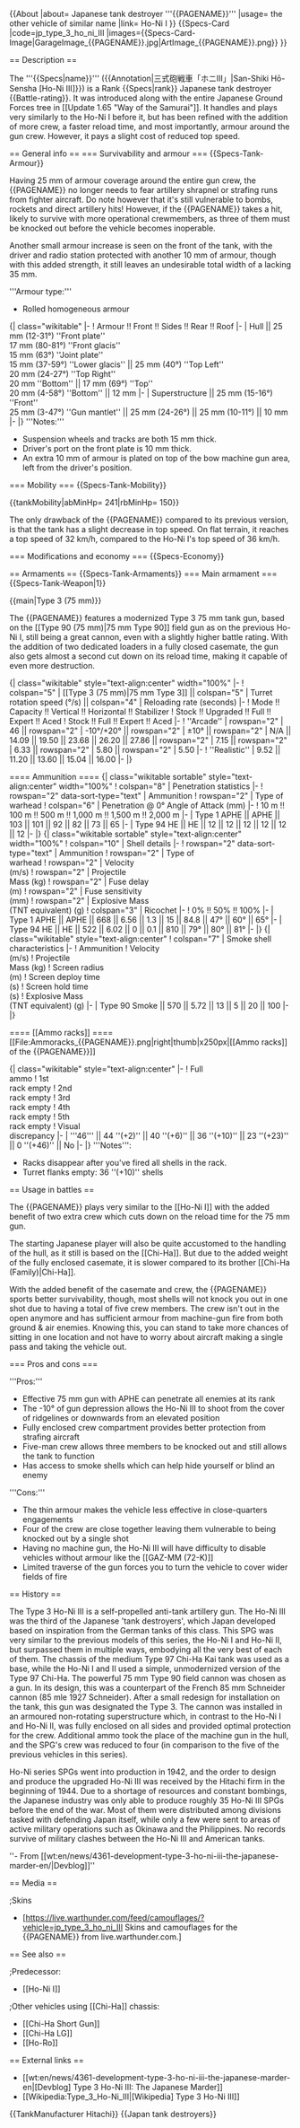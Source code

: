 {{About
|about= Japanese tank destroyer '''{{PAGENAME}}'''
|usage= the other vehicle of similar name
|link= Ho-Ni I
}}
{{Specs-Card
|code=jp_type_3_ho_ni_III
|images={{Specs-Card-Image|GarageImage_{{PAGENAME}}.jpg|ArtImage_{{PAGENAME}}.png}}
}}

== Description ==
<!-- ''In the description, the first part should be about the history of the creation and combat usage of the vehicle, as well as its key features. In the second part, tell the reader about the ground vehicle in the game. Insert a screenshot of the vehicle, so that if the novice player does not remember the vehicle by name, he will immediately understand what kind of vehicle the article is talking about.'' -->
The '''{{Specs|name}}''' ({{Annotation|三式砲戦車「ホニIII」|San-Shiki Hō-Sensha [Ho-Ni III]}}) is a Rank {{Specs|rank}} Japanese tank destroyer {{Battle-rating}}. It was introduced along with the entire Japanese Ground Forces tree in [[Update 1.65 "Way of the Samurai"]]. It handles and plays very similarly to the Ho-Ni I before it, but has been refined with the addition of more crew, a faster reload time, and most importantly, armour around the gun crew. However, it pays a slight cost of reduced top speed.

== General info ==
=== Survivability and armour ===
{{Specs-Tank-Armour}}
<!-- ''Describe armour protection. Note the most well protected and key weak areas. Appreciate the layout of modules as well as the number and location of crew members. Is the level of armour protection sufficient, is the placement of modules helpful for survival in combat? If necessary use a visual template to indicate the most secure and weak zones of the armour.'' -->

Having 25 mm of armour coverage around the entire gun crew, the {{PAGENAME}} no longer needs to fear artillery shrapnel or strafing runs from fighter aircraft. Do note however that it's still vulnerable to bombs, rockets and direct artillery hits! However, if the {{PAGENAME}} takes a hit, likely to survive with more operational crewmembers, as three of them must be knocked out before the vehicle becomes inoperable.

Another small armour increase is seen on the front of the tank, with the driver and radio station protected with another 10 mm of armour, though with this added strength, it still leaves an undesirable total width of a lacking 35 mm.

'''Armour type:'''

* Rolled homogeneous armour

{| class="wikitable"
|-
! Armour !! Front !! Sides !! Rear !! Roof
|-
| Hull || 25 mm (12-31°) ''Front plate'' <br> 17 mm (80-81°) ''Front glacis'' <br> 15 mm (63°) ''Joint plate'' <br> 15 mm (37-59°) ''Lower glacis'' || 25 mm (40°) ''Top Left'' <br> 20 mm (24-27°) ''Top Right'' <br> 20 mm ''Bottom'' || 17 mm (69°) ''Top'' <br> 20 mm (4-58°) ''Bottom'' || 12 mm
|-
| Superstructure || 25 mm (15-16°) ''Front'' <br> 25 mm (3-47°) ''Gun mantlet'' || 25 mm (24-26°) || 25 mm (10-11°) || 10 mm
|-
|}
'''Notes:'''

* Suspension wheels and tracks are both 15 mm thick.
* Driver's port on the front plate is 10 mm thick.
* An extra 10 mm of armour is plated on top of the bow machine gun area, left from the driver's position.

=== Mobility ===
{{Specs-Tank-Mobility}}
<!-- ''Write about the mobility of the ground vehicle. Estimate the specific power and manoeuvrability, as well as the maximum speed forwards and backwards.'' -->

{{tankMobility|abMinHp= 241|rbMinHp= 150}}

The only drawback of the {{PAGENAME}} compared to its previous version, is that the tank has a slight decrease in top speed. On flat terrain, it reaches a top speed of 32 km/h, compared to the Ho-Ni I's top speed of 36 km/h.

=== Modifications and economy ===
{{Specs-Economy}}

== Armaments ==
{{Specs-Tank-Armaments}}
=== Main armament ===
{{Specs-Tank-Weapon|1}}
<!-- ''Give the reader information about the characteristics of the main gun. Assess its effectiveness in a battle based on the reloading speed, ballistics and the power of shells. Do not forget about the flexibility of the fire, that is how quickly the cannon can be aimed at the target, open fire on it and aim at another enemy. Add a link to the main article on the gun: <code><nowiki>{{main|Name of the weapon}}</nowiki></code>. Describe in general terms the ammunition available for the main gun. Give advice on how to use them and how to fill the ammunition storage.'' -->
{{main|Type 3 (75 mm)}}

The {{PAGENAME}} features a modernized Type 3 75 mm tank gun, based on the [[Type 90 (75 mm)|75 mm Type 90]] field gun as on the previous Ho-Ni I, still being a great cannon, even with a slightly higher battle rating. With the addition of two dedicated loaders in a fully closed casemate, the gun also gets almost a second cut down on its reload time, making it capable of even more destruction.

{| class="wikitable" style="text-align:center" width="100%"
|-
! colspan="5" | [[Type 3 (75 mm)|75 mm Type 3]] || colspan="5" | Turret rotation speed (°/s) || colspan="4" | Reloading rate (seconds)
|-
! Mode !! Capacity !! Vertical !! Horizontal !! Stabilizer
! Stock !! Upgraded !! Full !! Expert !! Aced
! Stock !! Full !! Expert !! Aced
|-
! ''Arcade''
| rowspan="2" | 46 || rowspan="2" | -10°/+20° || rowspan="2" | ±10° || rowspan="2" | N/A || 14.09 || 19.50 || 23.68 || 26.20 || 27.86 || rowspan="2" | 7.15 || rowspan="2" | 6.33 || rowspan="2" | 5.80 || rowspan="2" | 5.50
|-
! ''Realistic''
| 9.52 || 11.20 || 13.60 || 15.04 || 16.00
|-
|}

==== Ammunition ====
{| class="wikitable sortable" style="text-align:center" width="100%"
! colspan="8" | Penetration statistics
|-
! rowspan="2" data-sort-type="text" | Ammunition
! rowspan="2" | Type of<br>warhead
! colspan="6" | Penetration @ 0° Angle of Attack (mm)
|-
! 10 m !! 100 m !! 500 m !! 1,000 m !! 1,500 m !! 2,000 m
|-
| Type 1 APHE || APHE || 103 || 101 || 92 || 82 || 73 || 65
|-
| Type 94 HE || HE || 12 || 12 || 12 || 12 || 12 || 12
|-
|}
{| class="wikitable sortable" style="text-align:center" width="100%"
! colspan="10" | Shell details
|-
! rowspan="2" data-sort-type="text" | Ammunition
! rowspan="2" | Type of<br>warhead
! rowspan="2" | Velocity<br>(m/s)
! rowspan="2" | Projectile<br>Mass (kg)
! rowspan="2" | Fuse delay<br>(m)
! rowspan="2" | Fuse sensitivity<br>(mm)
! rowspan="2" | Explosive Mass<br>(TNT equivalent) (g)
! colspan="3" | Ricochet
|-
! 0% !! 50% !! 100%
|-
| Type 1 APHE || APHE || 668 || 6.56 || 1.3 || 15 || 84.8 || 47° || 60° || 65°
|-
| Type 94 HE || HE || 522 || 6.02 || 0 || 0.1 || 810 || 79° || 80° || 81°
|-
|}
{| class="wikitable" style="text-align:center"
! colspan="7" | Smoke shell characteristics
|-
! Ammunition
! Velocity<br>(m/s)
! Projectile<br>Mass (kg)
! Screen radius<br>(m)
! Screen deploy time<br>(s)
! Screen hold time<br>(s)
! Explosive Mass<br>(TNT equivalent) (g)
|-
| Type 90 Smoke || 570 || 5.72 || 13 || 5 || 20 || 100
|-
|}

==== [[Ammo racks]] ====
[[File:Ammoracks_{{PAGENAME}}.png|right|thumb|x250px|[[Ammo racks]] of the {{PAGENAME}}]]
<!-- '''Last updated: 2.15.1.70''' -->
{| class="wikitable" style="text-align:center"
|-
! Full<br>ammo
! 1st<br>rack empty
! 2nd<br>rack empty
! 3rd<br>rack empty
! 4th<br>rack empty
! 5th<br>rack empty
! Visual<br>discrepancy
|-
| '''46''' || 44&nbsp;''(+2)'' || 40&nbsp;''(+6)'' || 36&nbsp;''(+10)'' || 23&nbsp;''(+23)'' || 0&nbsp;''(+46)'' || No
|-
|}
'''Notes''':

* Racks disappear after you've fired all shells in the rack.
* Turret flanks empty: 36&nbsp;''(+10)'' shells

== Usage in battles ==
<!-- ''Describe the tactics of playing in the vehicle, the features of using vehicles in the team and advice on tactics. Refrain from creating a "guide" - do not impose a single point of view but instead give the reader food for thought. Describe the most dangerous enemies and give recommendations on fighting them. If necessary, note the specifics of the game in different modes (AB, RB, SB).'' -->

The {{PAGENAME}} plays very similar to the [[Ho-Ni I]] with the added benefit of two extra crew which cuts down on the reload time for the 75 mm gun.

The starting Japanese player will also be quite accustomed to the handling of the hull, as it still is based on the [[Chi-Ha]]. But due to the added weight of the fully enclosed casemate, it is slower compared to its brother [[Chi-Ha (Family)|Chi-Ha]].

With the added benefit of the casemate and crew, the {{PAGENAME}} sports better survivability, though, most shells will not knock you out in one shot due to having a total of five crew members. The crew isn't out in the open anymore and has sufficient armour from machine-gun fire from both ground & air enemies. Knowing this, you can stand to take more chances of sitting in one location and not have to worry about aircraft making a single pass and taking the vehicle out.

=== Pros and cons ===
<!-- ''Summarise and briefly evaluate the vehicle in terms of its characteristics and combat effectiveness. Mark its pros and cons in a bulleted list. Try not to use more than 6 points for each of the characteristics. Avoid using categorical definitions such as "bad", "good" and the like - use substitutions with softer forms such as "inadequate" and "effective".'' -->

'''Pros:'''

* Effective 75 mm gun with APHE can penetrate all enemies at its rank
* The -10° of gun depression allows the Ho-Ni III to shoot from the cover of ridgelines or downwards from an elevated position
* Fully enclosed crew compartment provides better protection from strafing aircraft
* Five-man crew allows three members to be knocked out and still allows the tank to function
* Has access to smoke shells which can help hide yourself or blind an enemy

'''Cons:'''

* The thin armour makes the vehicle less effective in close-quarters engagements
* Four of the crew are close together leaving them vulnerable to being knocked out by a single shot
* Having no machine gun, the Ho-Ni III will have difficulty to disable vehicles without armour like the [[GAZ-MM (72-K)]]
* Limited traverse of the gun forces you to turn the vehicle to cover wider fields of fire

== History ==
<!-- ''Describe the history of the creation and combat usage of the vehicle in more detail than in the introduction. If the historical reference turns out to be too long, take it to a separate article, taking a link to the article about the vehicle and adding a block "/History" (example: <nowiki>https://wiki.warthunder.com/(Vehicle-name)/History</nowiki>) and add a link to it here using the <code>main</code> template. Be sure to reference text and sources by using <code><nowiki><ref></ref></nowiki></code>, as well as adding them at the end of the article with <code><nowiki><references /></nowiki></code>. This section may also include the vehicle's dev blog entry (if applicable) and the in-game encyclopedia description (under <code><nowiki>=== In-game description ===</nowiki></code>, also if applicable).'' -->
The Type 3 Ho-Ni III is a self-propelled anti-tank artillery gun. The Ho-Ni III was the third of the Japanese 'tank destroyers', which Japan developed based on inspiration from the German tanks of this class. This SPG was very similar to the previous models of this series, the Ho-Ni I and Ho-Ni II, but surpassed them in multiple ways, embodying all the very best of each of them. The chassis of the medium Type 97 Chi-Ha Kai tank was used as a base, while the Ho-Ni I and II used a simple, unmodernized version of the Type 97 Chi-Ha. The powerful 75 mm Type 90 field cannon was chosen as a gun. In its design, this was a counterpart of the French 85 mm Schneider cannon (85 mle 1927 Schneider). After a small redesign for installation on the tank, this gun was designated the Type 3. The cannon was installed in an armoured non-rotating superstructure which, in contrast to the Ho-Ni I and Ho-Ni II, was fully enclosed on all sides and provided optimal protection for the crew. Additional ammo took the place of the machine gun in the hull, and the SPG's crew was reduced to four (in comparison to the five of the previous vehicles in this series).

Ho-Ni series SPGs went into production in 1942, and the order to design and produce the upgraded Ho-Ni III was received by the Hitachi firm in the beginning of 1944. Due to a shortage of resources and constant bombings, the Japanese industry was only able to produce roughly 35 Ho-Ni III SPGs before the end of the war. Most of them were distributed among divisions tasked with defending Japan itself, while only a few were sent to areas of active military operations such as Okinawa and the Philippines. No records survive of military clashes between the Ho-Ni III and American tanks.

''- From [[wt:en/news/4361-development-type-3-ho-ni-iii-the-japanese-marder-en/|Devblog]]''

== Media ==
<!-- ''Excellent additions to the article would be video guides, screenshots from the game, and photos.'' -->

;Skins
* [https://live.warthunder.com/feed/camouflages/?vehicle=jp_type_3_ho_ni_III Skins and camouflages for the {{PAGENAME}} from live.warthunder.com.]

== See also ==
<!-- ''Links to the articles on the War Thunder Wiki that you think will be useful for the reader, for example:''
* ''reference to the series of the vehicles;''
* ''links to approximate analogues of other nations and research trees.'' -->
;Predecessor:
* [[Ho-Ni I]]

;Other vehicles using [[Chi-Ha]] chassis:
* [[Chi-Ha Short Gun]]
* [[Chi-Ha LG]]
* [[Ho-Ro]]

== External links ==
<!-- ''Paste links to sources and external resources, such as:''
* ''topic on the official game forum;''
* ''other literature.'' -->

* [[wt:en/news/4361-development-type-3-ho-ni-iii-the-japanese-marder-en|[Devblog] Type 3 Ho-Ni III: The Japanese Marder]]
* [[Wikipedia:Type_3_Ho-Ni_III|[Wikipedia] Type 3 Ho-Ni III]]

{{TankManufacturer Hitachi}}
{{Japan tank destroyers}}